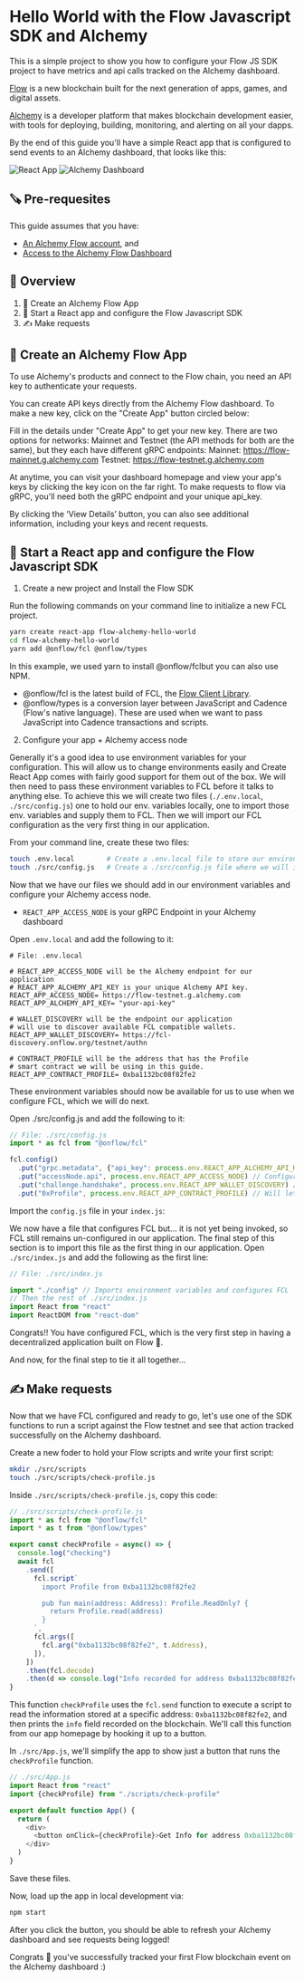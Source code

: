 # Hello World with the Flow Javascript SDK and Alchemy

This is a simple project to show you how to configure your Flow JS SDK project
to have metrics and api calls tracked on the Alchemy dashboard.

[Flow](https://www.onflow.org/) is a new blockchain built for the next generation
of apps, games, and digital assets.

[Alchemy](https://www.alchemy.com/) is a developer platform that makes blockchain
development easier, with tools for deploying, building, monitoring, and alerting
on all your dapps.

By the end of this guide you'll have a simple React app that is configured
to send events to an Alchemy dashboard, that looks like this:

![React App](public/flow-webapp)
![Alchemy Dashboard](public/alchemy-dashboard.png)

## 🪚 Pre-requesites 

This guide assumes that you have:
- [An Alchemy Flow account](https://www.alchemy.com/), and
- [Access to the Alchemy Flow Dashboard](https://flow-dashboard.alchemyapi.io/)

## 🧠 Overview

1. 🔑 Create an Alchemy Flow App
2. 🎸 Start a React app and configure the Flow Javascript SDK
3. ✍ Make requests

## 🔑 Create an Alchemy Flow App

To use Alchemy's products and connect to the Flow chain, you need an API key to authenticate your requests.

You can create API keys directly from the Alchemy Flow dashboard. To make a new key, click on the "Create App" button circled below:

Fill in the details under "Create App" to get your new key. There are two options for networks: Mainnet and Testnet (the API methods for both are the same), but they each have different gRPC endpoints:
Mainnet: https://flow-mainnet.g.alchemy.com
Testnet: https://flow-testnet.g.alchemy.com

At anytime, you can visit your dashboard homepage and view your app's keys by clicking the key icon on the far right. To make requests to flow via gRPC, you'll need both the gRPC endpoint and your unique api_key. 

By clicking the ‘View Details’ button, you can also see additional information, including your keys and recent requests.

## 🎸 Start a React app and configure the Flow Javascript SDK

1. Create a new project and Install the Flow SDK

Run the following commands on your command line to initialize a new FCL project. 

```bash
yarn create react-app flow-alchemy-hello-world
cd flow-alchemy-hello-world
yarn add @onflow/fcl @onflow/types
```

In this example, we used yarn to install @onflow/fclbut you can also use NPM.
- @onflow/fcl is the latest build of FCL, the [Flow Client Library](https://docs.onflow.org/fcl/).
- @onflow/types is a conversion layer between JavaScript and Cadence (Flow's native language). These are used when we want to pass JavaScript into Cadence transactions and scripts.

2. Configure your app + Alchemy access node

Generally it's a good idea to use environment variables for your configuration. This will allow us to change environments easily and Create React App comes with fairly good support for them out of the box. We will then need to pass these environment variables to FCL before it talks to anything else. To achieve this we will create two files (`./.env.local`, `./src/config.js`) one to hold our env. variables locally, one to import those env. variables and supply them to FCL. Then we will import our FCL configuration as the very first thing in our application.

From your command line, create these two files:

```bash
touch .env.local        # Create a .env.local file to store our environment variables
touch ./src/config.js   # Create a ./src/config.js file where we will import our environment variables and configure FCL
```

Now that we have our files we should add in our environment variables and configure your Alchemy access node. 
- `REACT_APP_ACCESS_NODE` is your gRPC Endpoint in your Alchemy dashboard

Open `.env.local` and add the following to it:

```
# File: .env.local

# REACT_APP_ACCESS_NODE will be the Alchemy endpoint for our application
# REACT_APP_ALCHEMY_API_KEY is your unique Alchemy API key.
REACT_APP_ACCESS_NODE= https://flow-testnet.g.alchemy.com
REACT_APP_ALCHEMY_API_KEY= "your-api-key"

# WALLET_DISCOVERY will be the endpoint our application
# will use to discover available FCL compatible wallets.
REACT_APP_WALLET_DISCOVERY= https://fcl-discovery.onflow.org/testnet/authn

# CONTRACT_PROFILE will be the address that has the Profile
# smart contract we will be using in this guide.
REACT_APP_CONTRACT_PROFILE= 0xba1132bc08f82fe2
```

These environment variables should now be available for us to use when we configure FCL, which we will do next. 

Open ./src/config.js and add the following to it:

```javascript
// File: ./src/config.js
import * as fcl from "@onflow/fcl"

fcl.config()
  .put("grpc.metadata", {"api_key": process.env.REACT_APP_ALCHEMY_API_KEY})
  .put("accessNode.api", process.env.REACT_APP_ACCESS_NODE) // Configure FCL's Alchemy Access Node
  .put("challenge.handshake", process.env.REACT_APP_WALLET_DISCOVERY) // Configure FCL's Wallet Discovery mechanism
  .put("0xProfile", process.env.REACT_APP_CONTRACT_PROFILE) // Will let us use `0xProfile` in our Cadence
```

Import the `config.js` file in your `index.js`:

We now have a file that configures FCL but... it is not yet being invoked, so FCL still remains un-configured in our application. The final step of this section is to import this file as the first thing in our application. Open `./src/index.js` and add the following as the first line:

```javascript
// File: ./src/index.js

import "./config" // Imports environment variables and configures FCL
// Then the rest of ./src/index.js
import React from "react"
import ReactDOM from "react-dom"
```

Congrats!! You have configured FCL, which is the very first step in having a decentralized application built on Flow 🎉.

And now, for the final step to tie it all together...

## ✍ Make requests

Now that we have FCL configured and ready to go, let's use one of the SDK functions to run a script against the Flow testnet
and see that action tracked successfully on the Alchemy dashboard.

Create a new foder to hold your Flow scripts and write your first script:

```bash
mkdir ./src/scripts
touch ./src/scripts/check-profile.js
```

Inside `./src/scripts/check-profile.js`, copy this code:

```javascript
// ./src/scripts/check-profile.js
import * as fcl from "@onflow/fcl"
import * as t from "@onflow/types"

export const checkProfile = async() => {
  console.log("checking")
  await fcl
    .send([
      fcl.script`
        import Profile from 0xba1132bc08f82fe2

        pub fun main(address: Address): Profile.ReadOnly? {
          return Profile.read(address)
        }
      `,
      fcl.args([
        fcl.arg("0xba1132bc08f82fe2", t.Address), 
      ]),
    ])
    .then(fcl.decode)
    .then(d => console.log("Info recorded for address 0xba1132bc08f82fe2", d.info));
}
```

This function `checkProfile` uses the `fcl.send` function to execute a script to read the information
stored at a specific address: `0xba1132bc08f82fe2`, and then prints the `info` field recorded on the blockchain.
We'll call this function from our app homepage by hooking it up to a button.

In `./src/App.js`, we'll simplify the app to show just a button that runs the `checkProfile` function.

```javascript
// ./src/App.js
import React from "react"
import {checkProfile} from "./scripts/check-profile"

export default function App() {
  return (
    <div>
      <button onClick={checkProfile}>Get Info for address 0xba1132bc08f82fe2</button>
    </div>
  )
}
```

Save these files.

Now, load up the app in local development via:

```bash
npm start
```

After you click the button, you should be able to refresh your Alchemy dashboard and see requests being logged!

Congrats 🎉 you've successfully tracked your first Flow blockchain event on the Alchemy dashboard :)